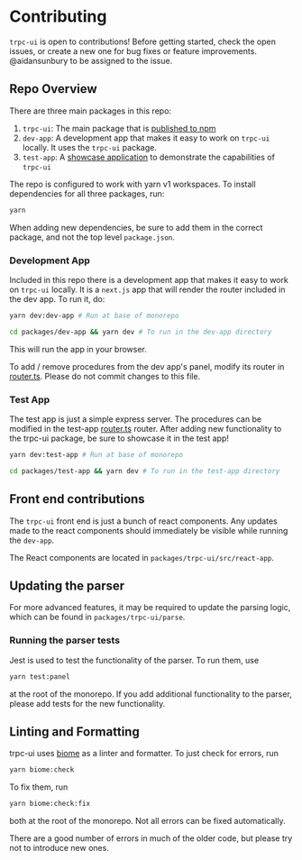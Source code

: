 # Contributing

`trpc-ui` is open to contributions! Before getting started, check the open issues, or create a new one for bug fixes or feature improvements. @aidansunbury to be assigned to the issue.

## Repo Overview

There are three main packages in this repo:
1. `trpc-ui`: The main package that is [published to npm](https://www.npmjs.com/package/trpc-ui)
2. `dev-app`: A development app that makes it easy to work on `trpc-ui` locally. It uses the `trpc-ui` package.
3. `test-app`: A [showcase application](https://trpc.aidansunbury.dev/) to demonstrate the capabilities of `trpc-ui`

The repo is configured to work with yarn v1 workspaces. To install dependencies for all three packages, run:

```sh
yarn
```

When adding new dependencies, be sure to add them in the correct package, and not the top level `package.json`.

### Development App

Included in this repo there is a development app that makes it easy to work on `trpc-ui` locally. It is a `next.js` app that will render the router included in the dev app. To run it, do:

```sh
yarn dev:dev-app # Run at base of monorepo
```

```sh
cd packages/dev-app && yarn dev # To run in the dev-app directory
```

This will run the app in your browser.

To add / remove procedures from the dev app's panel, modify its router in [router.ts](./packages/dev-app/src/router.ts). Please do not commit changes to this file.

### Test App

The test app is just a simple express server. The procedures can be modified in the test-app [router.ts](./packages/test-app/src/router.ts) router. After adding new functionality to the trpc-ui package, be sure to showcase it in the test app!

```sh
yarn dev:test-app # Run at base of monorepo
```

```sh
cd packages/test-app && yarn dev # To run in the test-app directory
```


## Front end contributions

The `trpc-ui` front end is just a bunch of react components. Any updates made to the react components should immediately be visible while running the `dev-app`.

The React components are located in `packages/trpc-ui/src/react-app`.

## Updating the parser

For more advanced features, it may be required to update the parsing logic, which can be found in `packages/trpc-ui/parse`.

### Running the parser tests

Jest is used to test the functionality of the parser. To run them, use

```sh
yarn test:panel
```

at the root of the monorepo. If you add additional functionality to the parser, please add tests for the new functionality.

## Linting and Formatting

trpc-ui uses [biome](https://biomejs.dev/) as a linter and formatter. To just check for errors, run

```bash
yarn biome:check
```

To fix them, run
```bash
yarn biome:check:fix
```

both at the root of the monorepo. Not all errors can be fixed automatically.

There are a good number of errors in much of the older code, but please try not to introduce new ones.